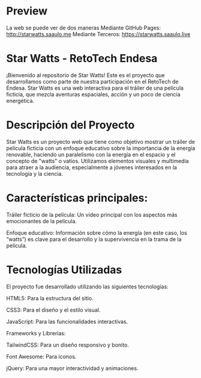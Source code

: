 # Preview 
La web se puede ver de dos maneras
Mediante GitHub Pages: http://starwatts.saaulo.me
Mediante Terceros:
https://starwatts.saaulo.live

# Star Watts - RetoTech Endesa

¡Bienvenido al repositorio de Star Watts! Este es el proyecto que desarrollamos como parte de nuestra participación en el RetoTech de Endesa. Star Watts es una web interactiva para el tráiler de una película ficticia, que mezcla aventuras espaciales, acción y un poco de ciencia energética.

# Descripción del Proyecto

Star Watts es un proyecto web que tiene como objetivo mostrar un tráiler de película ficticia con un enfoque educativo sobre la importancia de la energía renovable, haciendo un paralelismo con la energía en el espacio y el concepto de "watts" o vatios. Utilizamos elementos visuales y multimedia para atraer a la audiencia, especialmente a jóvenes interesados en la tecnología y la ciencia.

# Características principales:

Tráiler ficticio de la película: Un video principal con los aspectos más emocionantes de la película.


Enfoque educativo: Información sobre cómo la energía (en este caso, los “watts”) es clave para el desarrollo y la supervivencia en la trama de la película.


# Tecnologías Utilizadas

El proyecto fue desarrollado utilizando las siguientes tecnologías:

HTML5: Para la estructura del sitio.

CSS3: Para el diseño y el estilo visual.

JavaScript: Para las funcionalidades interactivas.

Frameworks y Librerías:

TailwindCSS: Para un diseño responsivo y bonito.

Font Awesome: Para iconos.

jQuery: Para una mayor interactividad y animaciones.
